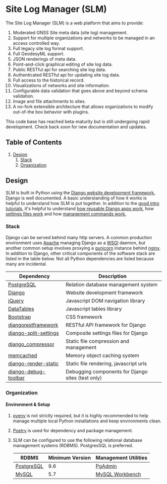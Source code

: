 # Site Log Manager (SLM)

The Site Log Manager (SLM) is a web platform that aims to provide:

1. Moderated GNSS Site meta data (site log) management.
2. Support for multiple organizations and networks to be managed in an access controlled way.
3. Full legacy site log format support.
4. Full GeodesyML support.
5. JSON renderings of meta data.
6. Point-and-click graphical editing of site log data.
7. Public RESTful api for searching site log data.
8. Authenticated RESTful api for updating site log data.
9. Full access to the historical record.
10. Visualizations of networks and site information.
11. Configurable data validation that goes above and beyond schema validation.
12. Image and file attachments to sites.    
13. A no-fork extensible architecture that allows organizations to modify out-of-the box
behavior with plugins.

This code base has reached beta-maturity but is still undergoing rapid development. Check back soon 
for new documentation and updates.


## Table of Contents
1. [Design](#Design)
   1. [Stack](#Stack)
   2. [Organization](#Organization)

## Design

SLM is built in Python using the [Django website development framework.](https://www.djangoproject.com/)
Django is well documented. A basic understanding of how it works is helpful to understand how SLM is
put together. In addition to the [good intro tutorials](https://docs.djangoproject.com/en/stable/intro/tutorial01/), it's
helpful to understand [how reusable Django apps work](https://docs.djangoproject.com/en/stable/intro/reusable-apps/), how
[settings files work](https://docs.djangoproject.com/en/stable/topics/settings/) and how 
[management commands work.](https://docs.djangoproject.com/en/stable/howto/custom-management-commands/)

### Stack
 
Django can be served behind many http servers. A common production environment uses [Apache](https://httpd.apache.org/)
managing Django as a [WSGI](https://modwsgi.readthedocs.io/en/develop/index.html) daemon, but
another common setup involves proxying a [gunicorn](https://gunicorn.org/) instance behind [nginx](https://www.nginx.com).
In addition to Django, other critical components of the software stack are listed in the table below. Not all Python
dependencies are listed because many are incidental.

| Dependency                                                                     | Description                                          |
| ------------------------------------------------------------------------------ | ---------------------------------------------------- |
| [PostgreSQL](https://www.postgresql.org/)                                      | Relation database management system                  |
| [Django](https://djangoproject.com)                                            | Website development framework                        |
| [jQuery](https://jquery.com/)                                                  | Javascript DOM navigation library                    |
| [DataTables](https://datatables.net/)                                          | Javascript tables library                            |
| [Bootstrap](https://getbootstrap.com/)                                         | CSS framework                                        |
| [djangorestframework](https://www.django-rest-framework.org/)                  | RESTful API framework for Django                     |
| [django-split-settings](https://github.com/sobolevn/django-split-settings)     | Composite settings files for Django                  |
| [django_compressor](https://django-compressor.readthedocs.io/en/stable/)       | Static file compression and management               |
| [memcached](https://memcached.org/)                                            | Memory object caching system                         |
| [django-render-static](https://django-render-static.readthedocs.io/en/latest/) | Static file rendering, javascript urls               |
| [django-debug-toolbar](https://django-debug-toolbar.readthedocs.io/en/latest/) | Debugging components for Django sites (test only)    |


### Organization

#### Environment & Setup

1. [pyenv](https://github.com/pyenv/pyenv) is not strictly required, but it is highly recommended to help manage multiple
   local Python installations and keep environments clean.
2. [Poetry](https://Python-poetry.org/) is used for dependency and package management.
3. SLM can be configured to use the following relational database management systems (RDBMS). PostgresSQL is preferred.
   
   | RDBMS                                        | Minimum Version   | Management Utilities                                        |
   | ---------------------------------------------| ----------------- | ------------------------------------------------------------|
   | [PostgreSQL](https://www.postgresql.org/)    | 9.6               | [PgAdmin](https://www.pgadmin.org/)                         |
   | [MySQL](https://www.mysql.com/)              | 5.7               | [MySQL Workbench](https://www.mysql.com/products/workbench/)|

